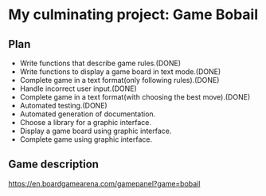 # My culminating project: Game Bobail
## Plan
- Write functions that describe game rules.(DONE)
- Write functions to display a game board in text mode.(DONE)
- Complete game in a text format(only following rules).(DONE)
- Handle incorrect user input.(DONE)
- Complete game in a text format(with choosing the best move).(DONE)
- Automated testing.(DONE)
- Automated generation of documentation.
- Choose a library for a graphic interface.
- Display a game board using graphic interface.
- Complete game using graphic interface.
## Game description 
https://en.boardgamearena.com/gamepanel?game=bobail

